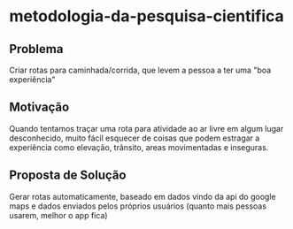 # metodologia-da-pesquisa-cientifica

Problema
--------

  Criar rotas para caminhada/corrida, que levem a pessoa a ter uma "boa experiência"

Motivação
---------

  Quando tentamos traçar uma rota para atividade ao ar livre em algum lugar desconhecido,  muito fácil esquecer de coisas que podem estragar a experiência como elevação, trânsito, areas movimentadas e inseguras.
  
Proposta de Solução
-------------------

  Gerar rotas automaticamente, baseado em dados vindo da api do google maps e dados enviados pelos próprios usuários (quanto mais pessoas usarem, melhor o app fica)
